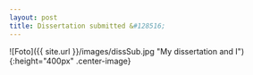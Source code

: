 ```yaml
---
layout: post
title: Dissertation submitted &#128516;
---
```


![Foto]({{ site.url }}/images/dissSub.jpg "My dissertation and I"){:height="400px" .center-image}
